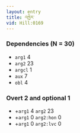 ```yaml
---
layout: entry
title: འཁྱེར་
vid: Hill:0169
---
```

### Dependencies (N = 30)
* `arg1` 4
* `arg2` 23
* `argcl` 1
* `aux` 7
* `obl` 4


### Overt 2 and optional 1
* +`arg1` 4 `arg2` 23
* +`arg1` 0 `arg2:hon` 0
* +`arg1` 0 `arg2:lvc` 0
